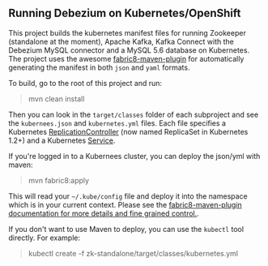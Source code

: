 ##  Running Debezium on Kubernetes/OpenShift

This project builds the kubernetes manifest files for running Zookeeper (standalone at the moment), Apache Kafka, Kafka Connect with the Debezium MySQL connector and a MySQL 5.6 database on Kubernetes. The project uses the awesome [fabric8-maven-plugin](http://fabric8.io/guide/mavenPlugin.html) for automatically generating the manifest in both `json` and `yaml` formats. 

To build, go to the root of this project and run:

> mvn clean install

Then you can look in the `target/classes` folder of each subproject and see the `kubernees.json` and `kubernetes.yml` files. Each file specifies a Kubernetes [ReplicationController](http://kubernetes.io/docs/user-guide/replication-controller/) (now named ReplicaSet in Kubernetes 1.2+) and a Kubernetes [Service](http://kubernetes.io/docs/user-guide/services/).
 
If you're logged in to a Kubernees cluster, you can deploy the json/yml with maven:

> mvn fabric8:apply

This will read your `~/.kube/config` file and deploy it into the namespace which is in your current context. Please see the  [fabric8-maven-plugin documentation for more details and fine grained control.](http://fabric8.io/guide/mavenPlugin.html).

If you don't want to use Maven to deploy, you can use the `kubectl` tool directly. For example:

> kubectl create -f zk-standalone/target/classes/kubernetes.yml

